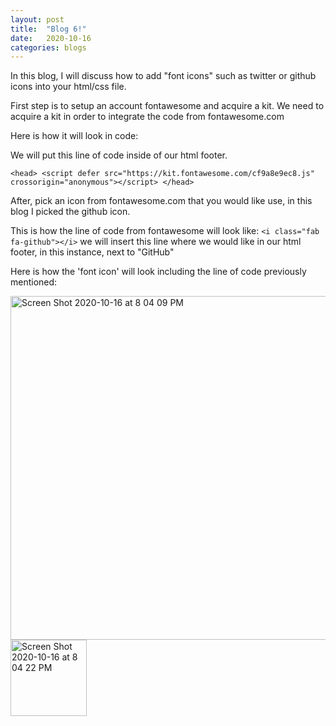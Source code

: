 ```yaml
---
layout: post
title:  "Blog 6!"
date:   2020-10-16
categories: blogs
---
```


In this blog, I will discuss how to add "font icons" such as twitter or github icons into your html/css file.

First step is to setup an account fontawesome and acquire a kit. We need to acquire a kit in order to integrate the code from fontawesome.com

Here is how it will look in code:

We will put this line of code inside of our html footer.

`<head>
        <script defer src="https://kit.fontawesome.com/cf9a8e9ec8.js" crossorigin="anonymous"></script>
        </head>`

After, pick an icon from fontawesome.com that you would like use, in this blog I picked the github icon.

This is how the line of code from fontawesome will look like: `<i class="fab fa-github"></i>` we will insert this line where we would like in our html footer, in this instance, next to "GitHub"

Here is how the 'font icon' will look including the line of code previously mentioned:

<img width="550" alt="Screen Shot 2020-10-16 at 8 04 09 PM" src="https://user-images.githubusercontent.com/70425468/96327054-f7421880-0fea-11eb-931e-6289c9f81d5c.png">

<img width="122" alt="Screen Shot 2020-10-16 at 8 04 22 PM" src="https://user-images.githubusercontent.com/70425468/96327057-f9a47280-0fea-11eb-9137-81e2d3ef0f8f.png">

